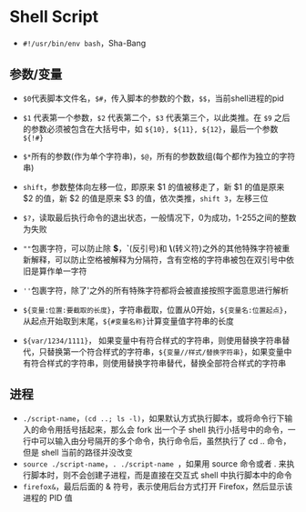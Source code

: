 # Shell Script


- `#!/usr/bin/env bash`，Sha-Bang


## 参数/变量

- `$0`代表脚本文件名，`$#`，传入脚本的参数的个数，`$$`，当前shell进程的pid
- `$1` 代表第一个参数，`$2` 代表第二个，`$3` 代表第三个，以此类推。在 `$9` 之后的参数必须被包含在大括号中，如 `${10}, ${11}, ${12}`，最后一个参数 `${!#}`
- `$*`所有的参数(作为单个字符串)，`$@`，所有的参数数组(每个都作为独立的字符串)
- `shift`，参数整体向左移一位，即原来 $1 的值被移走了，新 $1 的值是原来 $2 的值，新 $2 的值是原来 $3 的值，依次类推，`shift 3`，左移三位
- `$?`，读取最后执行命令的退出状态，一般情况下，0为成功，1-255之间的整数为失败
- `""`包裹字符，可以防止除 **$**，**`**(反引号)和 **\\**(转义符)之外的其他特殊字符被重新解释，可以防止空格被解释为分隔符，含有空格的字符串被包在双引号中依旧是算作单一字符
- `''`包裹字符，除了'之外的所有特殊字符都将会被直接按照字面意思进行解析


- `${变量:位置:要截取的长度}`，字符串截取，位置从0开始，`${变量名:位置起点}`，从起点开始取到末尾，`${#变量名称}`计算变量值字符串的长度
- `${var/1234/1111}`， 如果变量中有符合样式的字符串，则使用替换字符串替代，只替换第一个符合样式的字符串，`${变量//样式/替换字符串}`，如果变量中有符合样式的字符串，则使用替换字符串替代，替换全部符合样式的字符串

## 进程

- `./script-name`，`(cd ..; ls -l)`，如果默认方式执行脚本，或将命令行下输入的命令用括号括起来，那么会 fork 出一个子 shell 执行小括号中的命令，一行中可以输入由分号隔开的多个命令，执行命令后，虽然执行了 cd .. 命令，但是 shell 当前的路径并没改变
- `source ./script-name`，`. ./script-name `，如果用 source 命令或者 . 来执行脚本时，则不会创建子进程，而是直接在交互式 shell 中执行脚本中的命令
- `firefox&`，最后后面的 & 符号，表示使用后台方式打开 Firefox，然后显示该进程的 PID 值